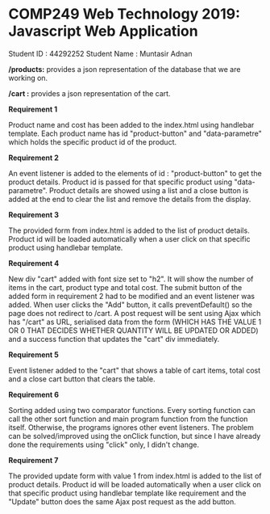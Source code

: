 COMP249 Web Technology 2019: Javascript Web Application
===
Student ID : 44292252
Student Name : Muntasir Adnan

<b>/products:</b> provides a json representation of the database that we are working on.

<b>/cart :</b> provides a json representation of the cart.

<b>Requirement 1</b>

Product name and cost has been added to the index.html using handlebar template. Each product name has id "product-button" and 
"data-parametre" which holds the specific product id of the product.

<b>Requirement 2</b>

An event listener is added to the elements of id : "product-button" to get the product details. Product
id is passed for that specific product using "data-parametre". Product details are showed using a list and 
a close button is added at the end to clear the list and remove the details from the display.

<b>Requirement 3</b>

The provided form from index.html is added to the list of product details. Product id will be loaded
automatically when a user click on that specific product using handlebar template.

<b>Requirement 4</b>

New div "cart" added with font size set to "h2". It will show the number of items in the cart, product type
and total cost. The submit button of the added form in requirement 2 had to be modified and an event listener
was added. When user clicks the "Add" button, it calls preventDefault() so the page does not redirect
to /cart.
A post request will be sent using Ajax which has "/cart" as URL, serialised data from the form (WHICH HAS THE VALUE 1 OR 0 THAT
DECIDES WHETHER QUANTITY WILL BE UPDATED OR ADDED) and a success function that updates the "cart"
div immediately.

<b>Requirement 5</b>

Event listener added to the "cart" that shows a table of cart items, total cost and a close cart button
that clears the table.

<b>Requirement 6</b>

Sorting added using two comparator functions. Every sorting function can call the other sort function and main program
function from the function itself. Otherwise, the programs ignores other event listeners. The problem
can be solved/improved using the onClick function, but since I have already done the requirements using "click" only,
I didn't change.

<b>Requirement 7</b>

The provided update form with value 1 from index.html is added to the list of product details. Product id will be loaded
automatically when a user click on that specific product using handlebar template like requirement and the "Update" button does
the same Ajax post request as the add button.

